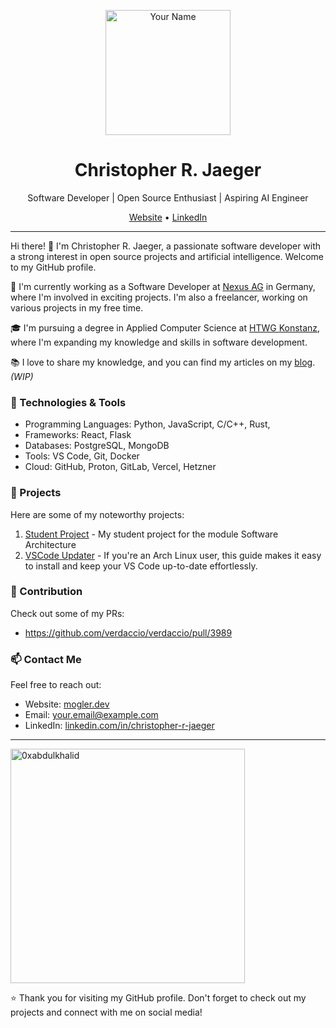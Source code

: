 <p align="center">
  <img src="https://avatars.githubusercontent.com/u/39583780?v=4" alt="Your Name" width="200" />
</p>

<h1 align="center">Christopher R. Jaeger</h1>

<p align="center">
  Software Developer | Open Source Enthusiast | Aspiring AI Engineer
</p>

<p align="center">
  <a href="https://mogler.dev">Website</a> •
  <a href="https://linkedin.com/in/christopher-r-jaeger">LinkedIn</a>
</p>

---

Hi there! 👋 I'm Christopher R. Jaeger, a passionate software developer with a strong interest in open source projects and artificial intelligence. Welcome to my GitHub profile.

🌱 I'm currently working as a Software Developer at [Nexus AG](https://www.nexus-ag.de/) in Germany, where I'm involved in exciting projects.
I'm also a freelancer, working on various projects in my free time.

🎓 I'm pursuing a degree in Applied Computer Science at [HTWG Konstanz](https://www.htwg-konstanz.de/), where I'm expanding my knowledge and skills in software development.

📚 I love to share my knowledge, and you can find my articles on my [blog](https://mogler.dev). *(WIP)*

### 🔧 Technologies & Tools

- Programming Languages: Python, JavaScript, C/C++, Rust, 
- Frameworks: React, Flask
- Databases: PostgreSQL, MongoDB
- Tools: VS Code, Git, Docker
- Cloud: GitHub, Proton, GitLab, Vercel, Hetzner

### 🚀 Projects

Here are some of my noteworthy projects:

1. [Student Project](https://github.com/moglerdev/se-cust-man) - My student project for the module Software Architecture
2. [VSCode Updater](https://gist.github.com/moglerdev/c9c4ba4a69b35c363af0da09b8526c5d) - If you're an Arch Linux user, this guide makes it easy to install and keep your VS Code up-to-date effortlessly.

### 📝 Contribution

Check out some of my PRs:

- https://github.com/verdaccio/verdaccio/pull/3989

### 📫 Contact Me

Feel free to reach out:

- Website: [mogler.dev](https://mogler.dev)
- Email: your.email@example.com
- LinkedIn: [linkedin.com/in/christopher-r-jaeger](https://linkedin.com/in/christopher-r-jaeger)

---

  <img src="https://github-readme-stats.vercel.app/api/top-langs?username=moglerdev&show_icons=true&locale=en&layout=compact&line_height=20&title_color=7A7ADB&icon_color=2234AE&text_color=D3D3D3&bg_color=0,000000,130F40" width="375"  alt="0xabdulkhalid"/>

⭐️ Thank you for visiting my GitHub profile. Don't forget to check out my projects and connect with me on social media!
